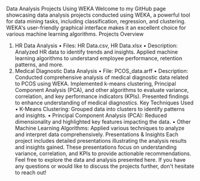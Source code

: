 Data Analysis Projects Using WEKA
Welcome to my GitHub page showcasing data analysis projects conducted using WEKA, a powerful tool for data mining tasks, including classification, regression, and clustering. WEKA's user-friendly graphical interface makes it an excellent choice for various machine learning algorithms.
Projects Overview
1. HR Data Analysis
•	Files: HR Data.csv, HR Data.xlsx
•	Description: Analyzed HR data to identify trends and insights. Applied machine learning algorithms to understand employee performance, retention patterns, and more.
2. Medical Diagnostic Data Analysis
•	File: PCOS_data.arff
•	Description: Conducted comprehensive analysis of medical diagnostic data related to PCOS using WEKA. Implemented k-means clustering, Principal Component Analysis (PCA), and other algorithms to evaluate variance, correlation, and key performance indicators (KPIs). Presented findings to enhance understanding of medical diagnostics.
Key Techniques Used
•	K-Means Clustering: Grouped data into clusters to identify patterns and insights.
•	Principal Component Analysis (PCA): Reduced dimensionality and highlighted key features impacting the data.
•	Other Machine Learning Algorithms: Applied various techniques to analyze and interpret data comprehensively.
Presentations & Insights
Each project includes detailed presentations illustrating the analysis results and insights gained. These presentations focus on understanding variance, correlation, and KPIs to provide actionable recommendations.
Feel free to explore the data and analysis presented here. If you have any questions or would like to discuss the projects further, don't hesitate to reach out!
